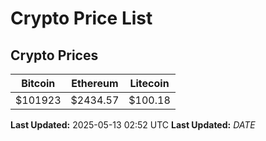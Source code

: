 # Crypto Price List

## Crypto Prices
| Bitcoin | Ethereum | Litecoin |
| ------- | -------- | -------- |
| $101923 | $2434.57 | $100.18 |
**Last Updated:** 2025-05-13 02:52 UTC
**Last Updated:** $DATE$
